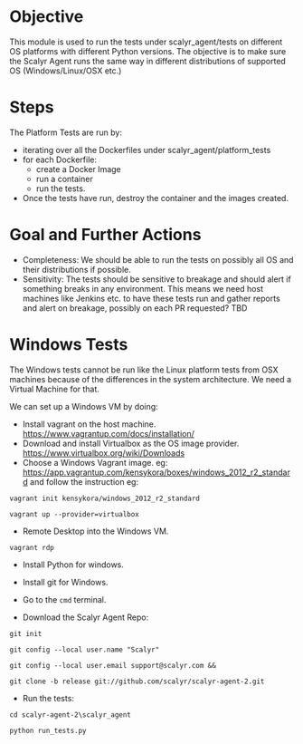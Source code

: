 # Objective
This module is used to run the tests under scalyr_agent/tests on different OS platforms 
with different Python versions. The objective is to make sure the Scalyr Agent runs the same way 
in different distributions of supported OS (Windows/Linux/OSX etc.)

# Steps
The Platform Tests are run by:
* iterating over all the Dockerfiles under scalyr_agent/platform_tests
* for each Dockerfile:
    * create a Docker Image
    * run a container
    * run the tests.
* Once the tests have run, destroy the container and the images created.

# Goal and Further Actions
* Completeness: We should be able to run the tests on possibly all OS and their distributions if possible.
* Sensitivity: The tests should be sensitive to breakage and should alert if something breaks in any environment. 
This means we need host machines like Jenkins etc. to have these tests run and gather reports and alert on breakage, 
possibly on each PR requested? TBD




# Windows Tests

The Windows tests cannot be run like the Linux platform tests from OSX machines because
of the differences in the system architecture. We need a Virtual Machine for that.

We can set up a Windows VM by doing:

* Install vagrant on the host machine. https://www.vagrantup.com/docs/installation/
* Download and install Virtualbox as the OS image provider. https://www.virtualbox.org/wiki/Downloads
* Choose a Windows Vagrant image. eg: https://app.vagrantup.com/kensykora/boxes/windows_2012_r2_standard 
and follow the instruction eg: 

```
vagrant init kensykora/windows_2012_r2_standard

vagrant up --provider=virtualbox
```
* Remote Desktop into the Windows VM. 
```
vagrant rdp
```

* Install Python for windows.

* Install git for Windows.

* Go to the ``cmd`` terminal.

* Download the Scalyr Agent Repo:

```
git init

git config --local user.name "Scalyr" 

git config --local user.email support@scalyr.com && 

git clone -b release git://github.com/scalyr/scalyr-agent-2.git
```

* Run the tests:

```
cd scalyr-agent-2\scalyr_agent

python run_tests.py
```
